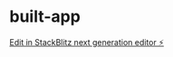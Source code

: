 # built-app

[Edit in StackBlitz next generation editor ⚡️](https://stackblitz.com/~/github.com/reazonsraj/built-app)
